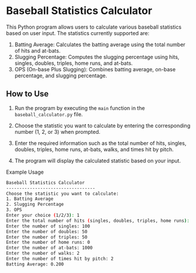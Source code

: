 # Baseball Statistics Calculator

This Python program allows users to calculate various baseball statistics based on user input. The statistics currently supported are:

1. Batting Average: Calculates the batting average using the total number of hits and at-bats.
2. Slugging Percentage: Computes the slugging percentage using hits, singles, doubles, triples, home runs, and at-bats.
3. OPS (On-base Plus Slugging): Combines batting average, on-base percentage, and slugging percentage.

## How to Use

1. Run the program by executing the `main` function in the `baseball_calculator.py` file.

2. Choose the statistic you want to calculate by entering the corresponding number (1, 2, or 3) when prompted.

3. Enter the required information such as the total number of hits, singles, doubles, triples, home runs, at-bats, walks, and times hit by pitch.

4. The program will display the calculated statistic based on your input.

Example Usage

```bash
Baseball Statistics Calculator
----------------------------------
Choose the statistic you want to calculate:
1. Batting Average
2. Slugging Percentage
3. OPS
Enter your choice (1/2/3): 1
Enter the total number of hits (singles, doubles, triples, home runs): 200
Enter the number of singles: 100
Enter the number of doubles: 50
Enter the number of triples: 50
Enter the number of home runs: 0
Enter the number of at-bats: 1000
Enter the number of walks: 2
Enter the number of times hit by pitch: 2
Batting Average: 0.200
